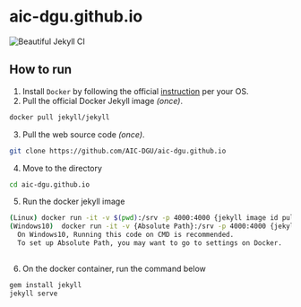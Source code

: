 # aic-dgu.github.io

![Beautiful Jekyll CI](https://github.com/AIC-DGU/aic-dgu.github.io/workflows/Beautiful%20Jekyll%20CI/badge.svg)

## How to run

1. Install `Docker` by following the official [instruction](https://docs.docker.com/get-docker/) per your OS.
2. Pull the official Docker Jekyll image <i>(once)</i>.
```bash
docker pull jekyll/jekyll
```
3. Pull the web source code <i>(once)</i>.
```bash
git clone https://github.com/AIC-DGU/aic-dgu.github.io
```

4. Move to the directory
```bash
cd aic-dgu.github.io
```

5. Run the docker jekyll image
```bash
(Linux) docker run -it -v $(pwd):/srv -p 4000:4000 {jekyll image id pulled at the step 2} /bin/bash
(Windows10)  docker run -it -v {Absolute Path}:/srv -p 4000:4000 {jekyll image id} /bin/bash
  On Windows10, Running this code on CMD is recommended.
  To set up Absolute Path, you may want to go to settings on Docker.
  
```
6. On the docker container, run the command below
```bash
gem install jekyll
jekyll serve
```

